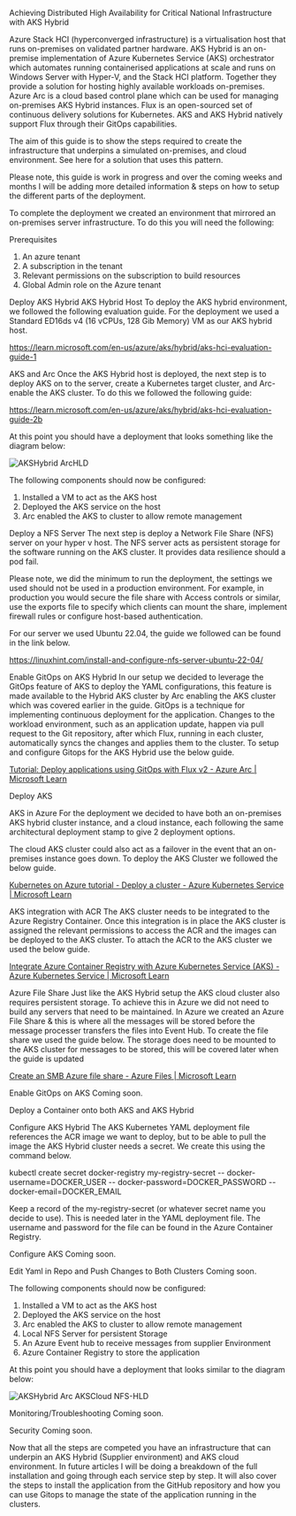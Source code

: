 Achieving Distributed High Availability for Critical National Infrastructure with AKS Hybrid

Azure Stack HCI (hyperconverged infrastructure) is a virtualisation host that runs on-premises on validated partner hardware. AKS Hybrid is an on-premise implementation of Azure Kubernetes Service (AKS) orchestrator which automates running containerised applications at scale and runs on Windows Server with Hyper-V, and the Stack HCI platform. Together they provide a solution for hosting highly available workloads on-premises. Azure Arc is a cloud based control plane which can be used for managing on-premises AKS Hybrid instances. Flux is an open-sourced set of continuous delivery solutions for Kubernetes. AKS and AKS Hybrid natively support Flux through their GitOps capabilities.

The aim of this guide is to show the steps required to create the infrastructure that underpins a simulated on-premises, and cloud environment.  See here for a solution that uses this pattern.

Please note, this guide is work in progress and over the coming weeks and months I will be adding more detailed information & steps on how to setup the different parts of the deployment. 

To complete the deployment we created an environment that mirrored an on-premises server infrastructure. To do this you will need the following:

Prerequisites
1)	An azure tenant 
2)	A subscription in the tenant
3)	Relevant permissions on the subscription to build resources 
4)	Global Admin role on the Azure tenant


Deploy AKS Hybrid 
AKS Hybrid Host
To deploy the AKS hybrid environment, we followed the following evaluation guide. For the deployment we used a Standard ED16ds v4 (16 vCPUs, 128 Gib Memory) VM as our AKS hybrid host.

https://learn.microsoft.com/en-us/azure/aks/hybrid/aks-hci-evaluation-guide-1 


AKS and Arc
Once the AKS Hybrid host is deployed, the next step is to deploy AKS on to the server, create a Kubernetes target cluster, and Arc-enable the AKS cluster. To do this we followed the following guide:  

https://learn.microsoft.com/en-us/azure/aks/hybrid/aks-hci-evaluation-guide-2b 

At this point you should have a deployment that looks something like the diagram below:

![AKSHybrid ArcHLD](https://github.com/philljudge/aks-hybrid-api-poc/assets/131694192/00cffda9-b6b2-4079-a507-af1318d95117)

The following components should now be configured:	
1)	Installed a VM to act as the AKS host
2)	Deployed the AKS service on the host
3)	Arc enabled the AKS to cluster to allow remote management

Deploy a NFS Server
The next step is deploy a Network File Share (NFS) server on your hyper v host. The NFS server acts as persistent storage for the software running on the AKS cluster. It provides data resilience should a pod fail.

Please note, we did the minimum to run the deployment, the settings we used should not be used in a production environment. For example, in production you would secure the file share with Access controls or similar, use the exports file to specify which clients can mount the share, implement firewall rules or configure host-based authentication.

For our server we used Ubuntu 22.04, the guide we followed can be found in the link below. 

https://linuxhint.com/install-and-configure-nfs-server-ubuntu-22-04/ 


Enable GitOps on AKS Hybrid
In our setup we decided to leverage the GitOps feature of AKS to deploy the YAML configurations, this feature is made available to the Hybrid AKS cluster by Arc enabling the AKS cluster which was covered earlier in the guide.  GitOps is a technique for implementing continuous deployment for the application.  Changes to the workload environment, such as an application update, happen via pull request to the Git repository, after which Flux, running in each cluster, automatically syncs the changes and applies them to the cluster.  To setup and configure Gitops for the AKS Hybrid use the below guide.

[Tutorial: Deploy applications using GitOps with Flux v2 - Azure Arc | Microsoft Learn](https://learn.microsoft.com/en-us/azure/azure-arc/kubernetes/tutorial-use-gitops-flux2?tabs=azure-portal)

Deploy AKS

AKS in Azure
For the deployment we decided to have both an on-premises AKS hybrid cluster instance, and a cloud instance, each following the same architectural deployment stamp to give 2 deployment options.

The cloud AKS cluster could also act as a failover in the event that an on-premises instance goes down. To deploy the AKS Cluster we followed the below guide.

[Kubernetes on Azure tutorial - Deploy a cluster - Azure Kubernetes Service | Microsoft Learn](https://learn.microsoft.com/en-us/azure/aks/tutorial-kubernetes-deploy-cluster?tabs=azure-cli)

AKS integration with ACR
The AKS cluster needs to be integrated to the Azure Registry Container.  Once this integration is in place the AKS cluster is assigned the relevant permissions to access the ACR and the images can be deployed to the AKS cluster.  To attach the ACR to the AKS cluster we used the below guide. 

[Integrate Azure Container Registry with Azure Kubernetes Service (AKS) - Azure Kubernetes Service | Microsoft Learn](https://learn.microsoft.com/en-us/azure/aks/cluster-container-registry-integration?tabs=azure-cli)

Azure File Share
Just like the AKS Hybrid setup the AKS cloud cluster also requires persistent storage.  To achieve this in Azure we did not need to build any servers that need to be maintained.  In Azure we created an Azure File Share & this is where all the messages will be stored before the message processer transfers the files into Event Hub.  To create the file share we used the guide below.  The storage does need to be mounted to the AKS cluster for messages to be stored, this will be covered later when the guide is updated

[Create an SMB Azure file share - Azure Files | Microsoft Learn](https://learn.microsoft.com/en-us/azure/storage/files/storage-how-to-create-file-share?tabs=azure-cli)  

Enable GitOps on AKS
Coming soon.


Deploy a Container onto both AKS and AKS Hybrid

Configure AKS Hybrid
The AKS Kubernetes YAML deployment file references the ACR image we want to deploy, but to be able to pull the image the AKS Hybrid cluster needs a secret. We create this using the command below.

kubectl create secret docker-registry my-registry-secret 
-- docker-username=DOCKER_USER 
-- docker-password=DOCKER_PASSWORD 
-- docker-email=DOCKER_EMAIL

Keep a record of the my-registry-secret (or whatever secret name you decide to use). This is needed later in the YAML deployment file.  The username and password for the file can be found in the Azure Container Registry. 

Configure AKS
Coming soon.

Edit Yaml in Repo and Push Changes to Both Clusters
Coming soon.


The following components should now be configured:	
1)	Installed a VM to act as the AKS host
2)	Deployed the AKS service on the host
3)	Arc enabled the AKS to cluster to allow remote management
4)	Local NFS Server for persistent Storage 
5)	An Azure Event hub to receive messages from supplier Environment
6)	Azure Container Registry to store the application

At this point you should have a deployment that looks similar to the diagram below:

![AKSHybrid Arc AKSCloud NFS-HLD](https://github.com/philljudge/aks-hybrid-api-poc/assets/131694192/a7e72d92-d381-4901-ba8c-dda95a979b10)


Monitoring/Troubleshooting
Coming soon.

Security
Coming soon.

Now that all the steps are competed you have an infrastructure that can underpin an AKS Hybrid (Supplier environment) and AKS cloud environment.  In future articles I will be doing a breakdown of the full installation and going through each service step by step.  It will also cover the steps to install the application from the GitHub repository and how you can use Gitops to manage the state of the application running in the clusters. 



